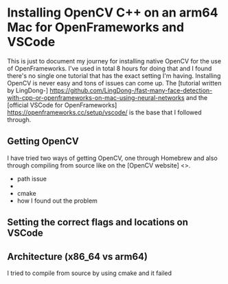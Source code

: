 # Installing OpenCV C++ on an arm64 Mac for OpenFrameworks and VSCode

This is just to document my journey for installing native OpenCV for the use of OpenFrameworks. I've used in total 8 hours for doing that and I found there's no single one tutorial that has the exact setting I'm having. Installing OpenCV is never easy and tons of issues can come up. The [tutorial written by LingDong-] <https://github.com/LingDong-/fast-many-face-detection-with-cpp-or-openframeworks-on-mac-using-neural-networks> and the [official VSCode for OpenFrameworks] <https://openframeworks.cc/setup/vscode/> is the base that I followed through. 

## Getting OpenCV

I have tried two ways of getting OpenCV, one through Homebrew and also through compiling from source like on the [OpenCV website] <>.

- path issue
- 
- cmake
- how I found out the problem

## Setting the correct flags and locations on VSCode

## Architecture (x86_64 vs arm64)

I tried to compile from source by using cmake and it failed 
